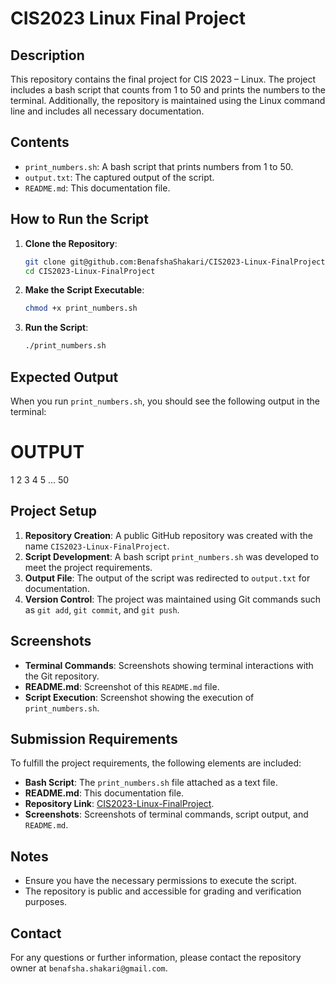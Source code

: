 # CIS2023 Linux Final Project

## Description
This repository contains the final project for CIS 2023 – Linux. The project includes a bash script that counts from 1 to 50 and prints the numbers to the terminal. Additionally, the repository is maintained using the Linux command line and includes all necessary documentation.

## Contents
- `print_numbers.sh`: A bash script that prints numbers from 1 to 50.
- `output.txt`: The captured output of the script.
- `README.md`: This documentation file.

## How to Run the Script
1. **Clone the Repository**:
    ```bash
    git clone git@github.com:BenafshaShakari/CIS2023-Linux-FinalProject.git
    cd CIS2023-Linux-FinalProject
    ```

2. **Make the Script Executable**:
    ```bash
    chmod +x print_numbers.sh
    ```

3. **Run the Script**:
    ```bash
    ./print_numbers.sh
    ```

## Expected Output
When you run `print_numbers.sh`, you should see the following output in the terminal:

# OUTPUT
1 2 3 4 5 ... 50


## Project Setup
1. **Repository Creation**: A public GitHub repository was created with the name `CIS2023-Linux-FinalProject`.
2. **Script Development**: A bash script `print_numbers.sh` was developed to meet the project requirements.
3. **Output File**: The output of the script was redirected to `output.txt` for documentation.
4. **Version Control**: The project was maintained using Git commands such as `git add`, `git commit`, and `git push`.

## Screenshots
- **Terminal Commands**: Screenshots showing terminal interactions with the Git repository.
- **README.md**: Screenshot of this `README.md` file.
- **Script Execution**: Screenshot showing the execution of `print_numbers.sh`.

## Submission Requirements
To fulfill the project requirements, the following elements are included:
- **Bash Script**: The `print_numbers.sh` file attached as a text file.
- **README.md**: This documentation file.
- **Repository Link**: [CIS2023-Linux-FinalProject](https://github.com/BenafshaShakari/CIS2023-Linux-FinalProject).
- **Screenshots**: Screenshots of terminal commands, script output, and `README.md`.

## Notes
- Ensure you have the necessary permissions to execute the script.
- The repository is public and accessible for grading and verification purposes.

## Contact
For any questions or further information, please contact the repository owner at `benafsha.shakari@gmail.com`.


